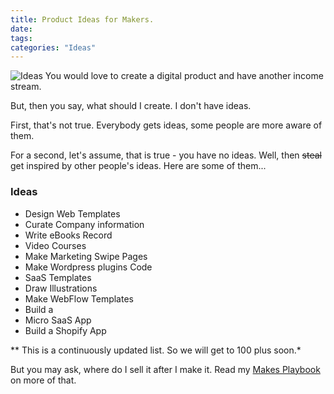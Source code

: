 ```yaml
---
title: Product Ideas for Makers.
date: 
tags:
categories: "Ideas"
---
```


![Ideas](https://media.giphy.com/media/l1KVaST85EIicDiLe/giphy.gif)
You would love to create a digital product and have another income stream.

But, then you say, what should I create. I don't have ideas.

First, that's not true. Everybody gets ideas, some people are more aware of them. 

For a second, let's assume, that is true - you have no ideas. Well, then ~~steal~~ get inspired by other people's ideas.  Here are some of them...

### Ideas

 - Design Web Templates 
 - Curate Company information 
 - Write eBooks Record
 - Video Courses 
 - Make Marketing Swipe Pages 
 - Make Wordpress plugins Code
 - SaaS Templates 
 - Draw Illustrations 
 - Make WebFlow Templates 
 - Build a
 - Micro SaaS App 
 - Build a Shopify App

** This is a continuously updated list. So we will get to 100 plus soon.* 

But you may ask, where do I sell it after I make it. Read my [Makes Playbook](https://harishgarg.com/makerplaybook/)  on more of that.